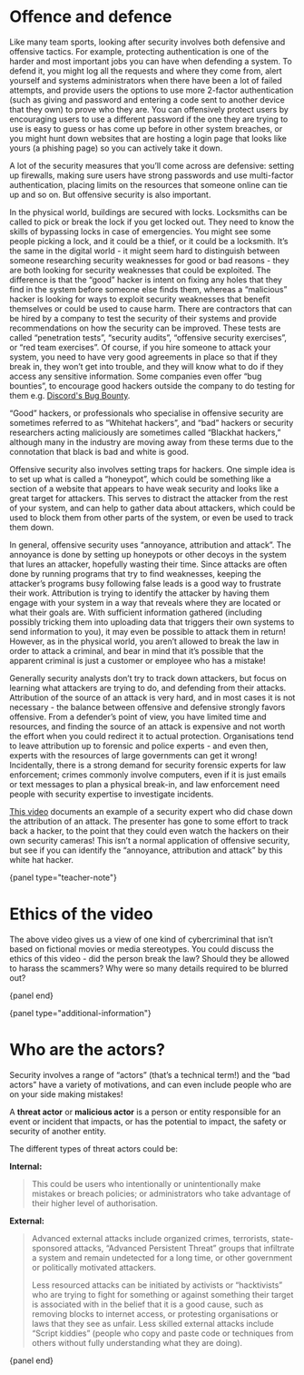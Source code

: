 # Offence and defence

Like many team sports, looking after security involves both defensive and offensive tactics.
For example, protecting authentication is one of the harder and most important jobs you can have when defending a system.
To defend it, you might log all the requests and where they come from, alert yourself and systems administrators when there have been a lot of failed attempts, and provide users the options to use more 2-factor authentication (such as giving and password and entering a code sent to another device that they own) to prove who they are.
You can offensively protect users by encouraging users to use a different password if the one they are trying to use is easy to guess or has come up before in other system breaches, or you might hunt down websites that are hosting a login page that looks like yours (a phishing page) so you can actively take it down.

A lot of the security measures that you’ll come across are defensive: setting up firewalls, making sure users have strong passwords and use multi-factor authentication, placing limits on the resources that someone online can tie up and so on.
But offensive security is also important.

In the physical world, buildings are secured with locks.
Locksmiths can be called to pick or break the lock if you get locked out.
They need to know the skills of bypassing locks in case of emergencies.
You might see some people picking a lock, and it could be a thief, or it could be a locksmith.
It’s the same in the digital world - it might seem hard to distinguish between someone researching security weaknesses for good or bad reasons - they are both looking for security weaknesses that could be exploited.
The difference is that the “good” hacker is intent on fixing any holes that they find in the system before someone else finds them, whereas a “malicious” hacker is looking for ways to exploit security weaknesses that benefit themselves or could be used to cause harm.
There are contractors that can be hired by a company to test the security of their systems and provide recommendations on how the security can be improved.
These tests are called “penetration tests”, “security audits”, “offensive security exercises”, or “red team exercises”.
Of course, if you hire someone to attack your system, you need to have very good agreements in place so that if they break in, they won’t get into trouble, and they will know what to do if they access any sensitive information.
Some companies even offer “bug bounties”, to encourage good hackers outside the company to do testing for them e.g. [Discord's Bug Bounty](https://discord.com/security).

“Good” hackers, or professionals who specialise in offensive security are sometimes referred to as “Whitehat hackers”, and “bad” hackers or security researchers acting maliciously are sometimes called “Blackhat hackers,” although many in the industry are moving away from these terms due to the connotation that black is bad and white is good.

Offensive security also involves setting traps for hackers.
One simple idea is to set up what is called a “honeypot”, which could be something like a section of a website that appears to have weak security and looks like a great target for attackers.
This serves to distract the attacker from the rest of your system, and can help to gather data about attackers, which could be used to block them from other parts of the system, or even be used to track them down.

In general, offensive security uses “annoyance, attribution and attack”.
The annoyance is done by setting up honeypots or other decoys in the system that lures an attacker, hopefully wasting their time.
Since attacks are often done by running programs that try to find weaknesses, keeping the attacker’s programs busy following false leads is a good way to frustrate their work.
Attribution is trying to identify the attacker by having them engage with your system in a way that reveals where they are located or what their goals are.
With sufficient information gathered (including possibly tricking them into uploading data that triggers their own systems to send information to you), it may even be possible to attack them in return!
However, as in the physical world, you aren’t allowed to break the law in order to attack a criminal, and bear in mind that it’s possible that the apparent criminal is just a customer or employee who has a mistake!

Generally security analysts don’t try to track down attackers, but focus on learning what attackers are trying to do, and defending from their attacks.
Attribution of the source of an attack is very hard, and in most cases it is not necessary - the balance between offensive and defensive strongly favors offensive.
From a defender’s point of view, you have limited time and resources, and finding the source of an attack is expensive and not worth the effort when you could redirect it to actual protection.
Organisations tend to leave attribution up to forensic and police experts - and even then, experts with the resources of large governments can get it wrong!
Incidentally, there is a strong demand for security forensic experts for law enforcement; crimes commonly involve computers, even if it is just emails or text messages to plan a physical break-in, and law enforcement need people with security expertise to investigate incidents.

[This video](https://www.youtube.com/watch?v=le71yVPh4uk) documents an example of a security expert who did chase down the attribution of an attack.
The presenter has gone to some effort to track back a hacker, to the point that they could even watch the hackers on their own security cameras!
This isn’t a normal application of offensive security, but see if you can identify the  “annoyance, attribution and attack” by this white hat hacker.

{panel type="teacher-note"}

# Ethics of the video

The above video gives us a view of one kind of cybercriminal that isn’t based on fictional movies or media stereotypes.
You could discuss the ethics of this video - did the person break the law?
Should they be allowed to harass the scammers?
Why were so many details required to be blurred out?

{panel end}

{panel type="additional-information"}

# Who are the actors?

Security involves a range of “actors” (that’s a technical term!) and the “bad actors” have a variety of motivations, and can even include people who are on your side making mistakes!

A **threat actor** or **malicious actor** is a person or entity responsible for an event or incident that impacts, or has the potential to impact, the safety or security of another entity.

The different types of threat actors could be:

**Internal:**

> This could be users who intentionally or unintentionally make mistakes or breach policies; or administrators who take advantage of their higher level of authorisation.

**External:**

> Advanced external attacks include organized crimes, terrorists, state-sponsored attacks, “Advanced Persistent Threat” groups that infiltrate a system and remain undetected for a long time, or other government or politically motivated attackers.
>
> Less resourced attacks can be initiated by activists or “hacktivists” who are trying to fight for something or against something their target is associated with in the belief that it is a good cause, such as removing blocks to internet access, or protesting organisations or laws that they see as unfair.
> Less skilled external attacks include “Script kiddies” (people who copy and paste code or techniques from others without fully understanding what they are doing).

{panel end}
